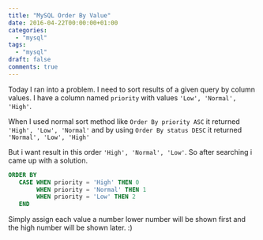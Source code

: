 ```yaml
---
title: "MySQL Order By Value"
date: 2016-04-22T00:00:00+01:00
categories:
  - "mysql"
tags:
  - "mysql"
draft: false
comments: true
---
```

Today I ran into a problem. I need to sort results of a given query by column values. I have a column named `priority` with values `'Low', 'Normal', 'High'`.

When I used normal sort method like
`Order By priority ASC` it returned `'High', 'Low', 'Normal'` and by using `Order By status DESC` it returned `'Normal', 'Low', 'High'`

But i want result in this order `'High', 'Normal', 'Low'`. So after searching i came up with a solution.

```sql
ORDER BY
   CASE WHEN priority = 'High' THEN 0
        WHEN priority = 'Normal' THEN 1
        WHEN priority = 'Low' THEN 2
   END
```

Simply assign each value a number lower number will be shown first and the high number will be shown later. :)